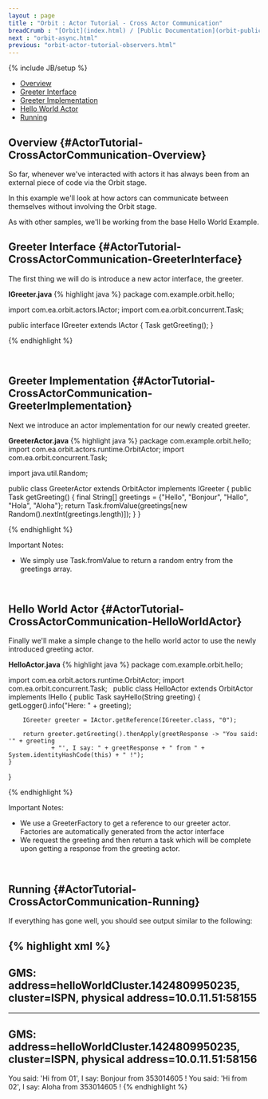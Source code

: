 ```yaml
---
layout : page
title : "Orbit : Actor Tutorial - Cross Actor Communication"
breadCrumb : "[Orbit](index.html) / [Public Documentation](orbit-public-documentation.html) / [Actors](orbit-actors.html) / [Actor Tutorials](orbit-actor-tutorials.html)"
next : "orbit-async.html"
previous: "orbit-actor-tutorial-observers.html"
---
```

{% include JB/setup %}



-  [Overview](#ActorTutorial-CrossActorCommunication-Overview)
-  [Greeter Interface](#ActorTutorial-CrossActorCommunication-GreeterInterface)
-  [Greeter Implementation](#ActorTutorial-CrossActorCommunication-GreeterImplementation)
-  [Hello World Actor](#ActorTutorial-CrossActorCommunication-HelloWorldActor)
-  [Running](#ActorTutorial-CrossActorCommunication-Running)



Overview {#ActorTutorial-CrossActorCommunication-Overview}
----------


So far, whenever we've interacted with actors it has always been from an external piece of code via the Orbit stage.


In this example we'll look at how actors can communicate between themselves without involving the Orbit stage.


As with other samples, we'll be working from the base Hello World Example.




Greeter Interface {#ActorTutorial-CrossActorCommunication-GreeterInterface}
----------


The first thing we will do is introduce a new actor interface, the greeter.

**IGreeter.java** 
{% highlight java %}
package com.example.orbit.hello;
 

import com.ea.orbit.actors.IActor;
import com.ea.orbit.concurrent.Task;

public interface IGreeter extends IActor
{
    Task<String> getGreeting();
}

{% endhighlight %}

 


Greeter Implementation {#ActorTutorial-CrossActorCommunication-GreeterImplementation}
----------


Next we introduce an actor implementation for our newly created greeter.

**GreeterActor.java** 
{% highlight java %}
package com.example.orbit.hello;
 
import com.ea.orbit.actors.runtime.OrbitActor;
import com.ea.orbit.concurrent.Task;

import java.util.Random;

public class GreeterActor extends OrbitActor implements IGreeter
{
    public Task<String> getGreeting()
    {
        final String[] greetings = {"Hello", "Bonjour", "Hallo", "Hola", "Aloha"};
        return Task.fromValue(greetings[new Random().nextInt(greetings.length)]);
    }
}

{% endhighlight %}

Important Notes:


-  We simply use Task.fromValue to return a random entry from the greetings array.

 


Hello World Actor {#ActorTutorial-CrossActorCommunication-HelloWorldActor}
----------


Finally we'll make a simple change to the hello world actor to use the newly introduced greeting actor.

**HelloActor.java** 
{% highlight java %}
package com.example.orbit.hello;

import com.ea.orbit.actors.runtime.OrbitActor;
import com.ea.orbit.concurrent.Task;
 
public class HelloActor extends OrbitActor implements IHello
{
    public Task<String> sayHello(String greeting)
    {
        getLogger().info("Here: " + greeting);

        IGreeter greeter = IActor.getReference(IGreeter.class, "0");

        return greeter.getGreeting().thenApply(greetResponse -> "You said: '" + greeting
                + "', I say: " + greetResponse + " from " + System.identityHashCode(this) + " !");
    }
}

{% endhighlight %}

Important Notes:


-  We use a GreeterFactory to get a reference to our greeter actor. Factories are automatically generated from the actor interface
-  We request the greeting and then return a task which will be complete upon getting a response from the greeting actor.

 


Running {#ActorTutorial-CrossActorCommunication-Running}
----------


If everything has gone well, you should see output similar to the following:


{% highlight xml %}
-------------------------------------------------------------------
GMS: address=helloWorldCluster.1424809950235, cluster=ISPN, physical address=10.0.11.51:58155
-------------------------------------------------------------------
-------------------------------------------------------------------
GMS: address=helloWorldCluster.1424809950235, cluster=ISPN, physical address=10.0.11.51:58156
-------------------------------------------------------------------
You said: 'Hi from 01', I say: Bonjour from 353014605 !
You said: 'Hi from 02', I say: Aloha from 353014605 !
{% endhighlight %}
